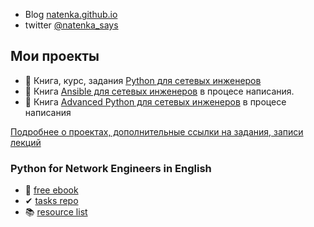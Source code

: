 * Blog [natenka.github.io](https://natenka.github.io/)
* twitter [@natenka_says](https://twitter.com/natenka_says)

## Мои проекты

* &#128215; Книга, курс, задания [Python для сетевых инженеров](https://natenka.github.io/pyneng/)
* &#128215; Книга [Ansible для сетевых инженеров](https://ansible-for-network-engineers.readthedocs.io) в процесе написания.
* &#128215; Книга [Advanced Python для сетевых инженеров](https://advpyneng.readthedocs.io/ru/latest/) в процесе написания

[Подробнее о проектах, дополнительные ссылки на задания, записи лекций](https://natenka.github.io/projects/)

### Python for Network Engineers in English

* &#128215; [free ebook](https://pyneng.readthedocs.io/en/latest/)
* &#10004; [tasks repo](https://github.com/natenka/pyneng-examples-exercises-en/)
* &#128218; [resource list](https://natenka.github.io/pyneng-resources-en/)
